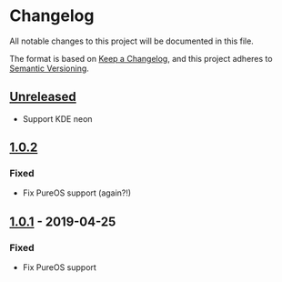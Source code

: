 # Changelog

All notable changes to this project will be documented in this file.

The format is based on [Keep a Changelog](https://keepachangelog.com/en/1.0.0/),
and this project adheres to [Semantic Versioning](https://semver.org/spec/v2.0.0.html).

## [Unreleased]
- Support KDE neon

## [1.0.2]

### Fixed
- Fix PureOS support (again?!)

## [1.0.1] - 2019-04-25

### Fixed
- Fix PureOS support

[Unreleased]: https://github.com/opus-codium/puppet-firefox/compare/1.0.2...HEAD
[1.0.2]: https://github.com/opus-codium/puppet-firefox/compare/1.0.1...1.0.2
[1.0.1]: https://github.com/opus-codium/puppet-firefox/compare/1.0.0...1.0.1
